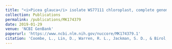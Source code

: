 ```yaml
---
title: "<i>Picea glauca</i> isolate WS77111 chloroplast, complete genome"
collection: Publications
permalink: /publications/MK174379
date: 2019-01-29
venue: 'NCBI GenBank'
paperurl: 'https://www.ncbi.nlm.nih.gov/nuccore/MK174379.1'
citation: 'Coombe, L., Lin, D., Warren, R. L., Jackman, S. D., & Birol, I. (2019). &quot;<i>Picea glauca</i> isolate WS77111 chloroplast, complete genome.&quot; <i>NCBI GenBank</i>.'
---
```


